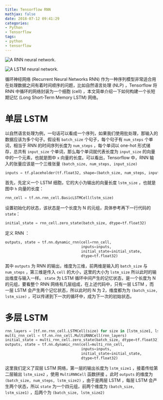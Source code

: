 ```yaml
---
title: Tensorflow RNN
mathjax: false
date: 2018-07-12 09:41:29
categories:
- Python
- Tensorflow
tags:
- python
- tensorflow
---
```


![A RNN neural network.](https://s1.ax1x.com/2018/08/01/Pw5xCn.md.png) 

![A LSTM neural network.](https://s1.ax1x.com/2018/08/01/Pw5z3q.png) 

循环神经网络 (Recurrent Neural Networks RNN) 作为一种序列模型非常适合用在处理数据之间有着时间顺序的问题，比如自然语言处理 (NLP) ，Tensorflow 将 RNN 中循环的网络封装为一个细胞 (cell) ，本文简单介绍一下如何构建一个长短期记忆 (Long Short-Term Memory LSTM) 网络。

<!--more-->

# 单层 LSTM

以自然语言处理为例，一句话可以看成一个序列，如果我们使用批处理，那输入的数据应该为多个句子。假设有 `batch_size` 个句子，每个句子有 `num_steps` 个单词，相当于 RNN 的时间序列长度为 `num_steps` ，每个单词以 one-hot 形式储存，总共有 `input_size` 个单词，那么每个单词就代表长度为 `input_size` 的向量中的一个元素，也就是图中 `x` 向量的长度。可以看出，Tensorflow 中，RNN 输入的张量应该是一个三维张量 `(batch_size, num_steps, input_size)`

```python
inputs = tf.placeholder(tf.float32, shape=(batch_size, num_steps, input_size))
```

首先，先定义一个 LSTM 细胞，它的大小为输出的向量长度 `lstm_size` ，也就是图中 `h` 向量的长度：

```python
rnn_cell = tf.nn.rnn_cell.BasicLSTMCell(lstm_size)
```

设置初始化的状态，该状态是一个长度为 N 的元组，具体参考再下一行代码的 `state`：

```python
initial_state = rnn_cell.zero_state(batch_size, dtype=tf.float32)
```

定义 RNN ：

```python
outputs, state = tf.nn.dynamic_rnn(cell=rnn_cell,
                                   inputs=inputs,
                                   initial_state=initial_state,
                                   dtype=tf.float32)
```

其中 `outputs` 为 RNN 的输出，维度为三维，前两维是输入的 `batch_size` 与 `num_steps` ，第三维是传入 `cell` 的大小，这里的大小为 `lstm_size` 所以此时的输出维度与输入一样。 `state` 为 LSTM 循环中间产生的记忆状态，是一个长度为 N 的元组，要看整个 RNN 网络有几层组成，在上述代码中，只有一层 LSTM ，而一层 LSTM 会产生两个记忆状态，所以此时的 N 为 2，维度都为为 `(batch_size, lstm_size)` ，可以传递到下一次的循环中，成为下一次的初始状态。

# 多层 LSTM

```python
rnn_layers = [tf.nn.rnn_cell.LSTMCell(size) for size in [lstm_size1, lstm_size2]]
multi_rnn_cell = tf.nn.rnn_cell.MultiRNNCell(rnn_layers)
initial_state = multi_rnn_cell.zero_state(batch_size, dtype=tf.float32)
outputs, state = tf.nn.dynamic_rnn(cell=multi_rnn_cell,
                                   inputs=inputs,
                                   initial_state=initial_state,
                                   dtype=tf.float32)
```

这里我们定义了双层 LSTM 网络，第一层的输出长度为 `lstm_size1` ，接着传给第二层输出 `lstm_size2` ，使用 `MultiRNNCell` 函数拼接  。此时 `outputs` 的维度为 `(batch_size, num_steps, lstm_size2)` ，由于是两层 LSTM ，每层 LSTM 会产生两个状态，所以 `state` 为一个四元组，前两个维度为 `(batch_size, lstm_size1)` ，后两个为 `(batch_size, lstm_size2)`